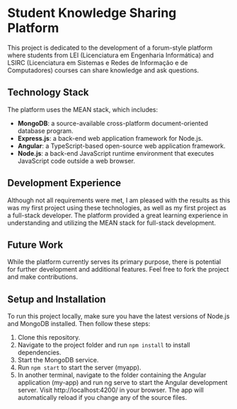 # Student Knowledge Sharing Platform

This project is dedicated to the development of a forum-style platform where students from LEI (Licenciatura em Engenharia Informática) and LSIRC (Licenciatura em Sistemas e Redes de Informação e de Computadores) courses can share knowledge and ask questions.

## Technology Stack
The platform uses the MEAN stack, which includes:

- **MongoDB**: a source-available cross-platform document-oriented database program.
- **Express.js**: a back-end web application framework for Node.js.
- **Angular**: a TypeScript-based open-source web application framework.
- **Node.js**: a back-end JavaScript runtime environment that executes JavaScript code outside a web browser.

## Development Experience

Although not all requirements were met, I am pleased with the results as this was my first project using these technologies, as well as my first project as a full-stack developer. The platform provided a great learning experience in understanding and utilizing the MEAN stack for full-stack development.

## Future Work

While the platform currently serves its primary purpose, there is potential for further development and additional features. Feel free to fork the project and make contributions.

## Setup and Installation

To run this project locally, make sure you have the latest versions of Node.js and MongoDB installed. Then follow these steps:

1. Clone this repository.
2. Navigate to the project folder and run `npm install` to install dependencies.
3. Start the MongoDB service.
4. Run `npm start` to start the server (myapp).
5. In another terminal, navigate to the folder containing the Angular application (my-app) and run ng serve to start the Angular development server.
Visit http://localhost:4200/ in your browser. The app will automatically reload if you change any of the source files.



